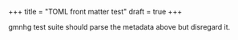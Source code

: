 +++
title = "TOML front matter test"
draft = true
+++

gmnhg test suite should parse the metadata above but disregard it.
